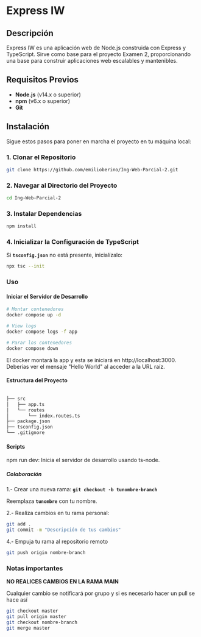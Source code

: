 # Express IW

## Descripción

Express IW es una aplicación web de Node.js construida con Express y TypeScript. Sirve como base para el proyecto Examen 2, proporcionando una base para construir aplicaciones web escalables y mantenibles.

## Requisitos Previos

- **Node.js** (v14.x o superior)
- **npm** (v6.x o superior)
- **Git**

## Instalación

Sigue estos pasos para poner en marcha el proyecto en tu máquina local:

### 1. Clonar el Repositorio

```sh
git clone https://github.com/emilioberino/Ing-Web-Parcial-2.git
```

### 2. Navegar al Directorio del Proyecto

```sh
cd Ing-Web-Parcial-2
```

### 3. Instalar Dependencias

```sh
npm install
```
### 4. Inicializar la Configuración de TypeScript

Si **`tsconfig.json`** no está presente, inicialízalo:

```sh
npx tsc --init
```

### Uso

#### Iniciar el Servidor de Desarrollo

```sh
# Montar contenedores
docker compose up -d

# View logs
docker compose logs -f app

# Parar los contenedores
docker compose down
```

El docker montará la app y esta se iniciará en http://localhost:3000. Deberías ver el mensaje "Hello World" al acceder a la URL raíz.

#### Estructura del Proyecto

```sh

├── src
│   ├── app.ts
│   └── routes
│       └── index.routes.ts
├── package.json
├── tsconfig.json
└── .gitignore

```

#### Scripts

npm run dev: Inicia el servidor de desarrollo usando ts-node.

##### Colaboración

1.- Crear una nueva rama: **`git checkout -b tunombre-branch`**

Reemplaza **`tunombre`** con tu nombre.

2.- Realiza cambios en tu rama personal:

```sh
git add .
git commit -m "Descripción de tus cambios"
```

4.- Empuja tu rama al repositorio remoto

``` sh
git push origin nombre-branch
```

### Notas importantes

**NO REALICES CAMBIOS EN LA RAMA MAIN**

Cualquier cambio se notificará por grupo y si es necesario hacer un pull se hace así

```sh
git checkout master
git pull origin master
git checkout nombre-branch
git merge master
```
